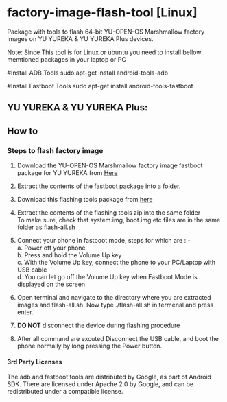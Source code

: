 # factory-image-flash-tool [Linux]
Package with tools to flash 64-bit YU-OPEN-OS Marshmallow factory images on  YU YUREKA & YU YUREKA Plus devices.

Note: Since This tool is for Linux or ubuntu you need to install bellow memtioned packages in your laptop or PC

#Install ADB Tools
sudo apt-get install android-tools-adb

#Install Fastboot Tools
sudo apt-get install android-tools-fastboot


YU YUREKA & YU YUREKA Plus:
-----------

## How to
### Steps to flash factory image
 1. Download the YU-OPEN-OS Marshmallow factory image fastboot package for YU YUREKA from [Here](http://developer.yuplaygod.com/yuplaydev/index.php#downloads)

 2. Extract the contents of the fastboot package into a folder.

 3. Download this flashing tools package from [here](https://github.com/YUTeleventures/factory-image-flash-tools-linux-/archive/flashingtool-yureka.zip)

 4. Extract the contents of the flashing tools zip into the same folder    
    To make sure, check that system.img, boot.img etc files are in the same
    folder as flash-all.sh

 5. Connect your phone in fastboot mode, steps for which are : -   
  a. Power off your phone    
  b. Press and hold the Volume Up key    
  c. With the Volume Up key, connect the phone to your PC/Laptop with USB cable   
  d. You can let go off the Volume Up key when Fastboot Mode is displayed on the screen

 6. Open terminal and navigate to the directory where you are extracted images and flash-all.sh.
    Now type ./flash-all.sh in termenal and press enter.

 7. <b>DO NOT</b> disconnect the device during flashing procedure

 8. After all command are excuted Disconnect the USB cable, and boot the phone normally by long pressing the Power button.    

#### 3rd Party Licenses

The adb and fastboot tools are distributed by Google, as part of Android SDK. 
There are licensed under Apache 2.0 by Google, and can be redistributed under 
a compatible license. 
